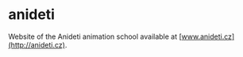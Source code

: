 # anideti
Website of the Anideti animation school available at [www.anideti.cz](http://anideti.cz).
